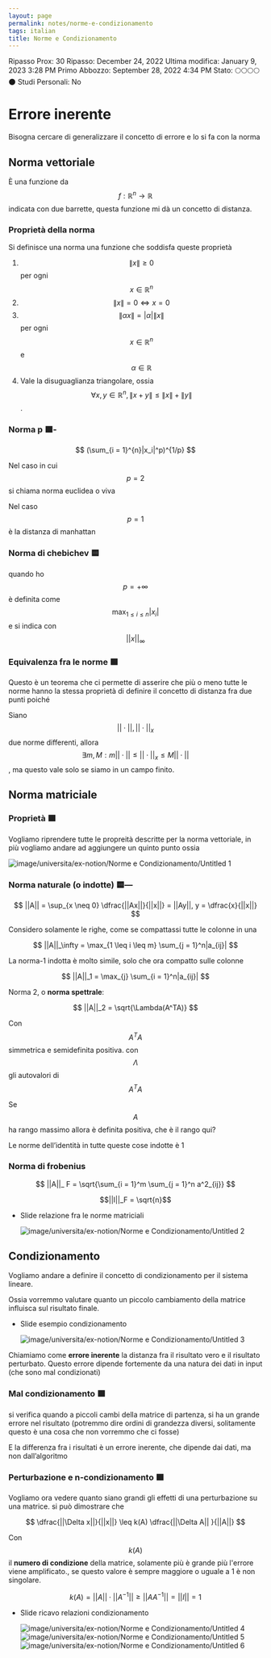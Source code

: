 ```yaml
---
layout: page
permalink: notes/norme-e-condizionamento
tags: italian
title: Norme e Condizionamento
---
```


Ripasso Prox: 30
Ripasso: December 24, 2022
Ultima modifica: January 9, 2023 3:28 PM
Primo Abbozzo: September 28, 2022 4:34 PM
Stato: 🌕🌕🌕🌕🌑
Studi Personali: No

# Errore inerente

Bisogna cercare di generalizzare il concetto di errore e lo si fa con la norma

## Norma vettoriale

È una funzione da $$f: \mathbb{R}^n \to \mathbb{R}$$ indicata con due barrette, questa funzione mi dà un concetto di distanza.

### Proprietà della norma
Si definisce una norma una funzione che soddisfa queste proprietà
1. $$\lVert x \rVert \geq 0$$ per ogni $$x \in \mathbb{R}^{n}$$
2. $$\lVert x \rVert = 0 \iff x = 0$$
3. $$\lVert \alpha x \rVert = \lvert \alpha \rvert \lVert x \rVert$$ per ogni $$x \in \mathbb{R}^{n}$$ e $$\alpha \in \mathbb{R}$$
4. Vale la disuguaglianza triangolare, ossia $$\forall x, y \in \mathbb{R}^{n}, \lVert x + y \rVert \leq \lVert x \rVert + \lVert y \rVert$$.



### Norma p 🟩-


$$
(\sum_{i = 1}^{n}|x_i|^p)^{1/p}
$$


Nel caso in cui $$p = 2$$ si chiama norma euclidea o viva

Nel caso  $$p = 1$$ è la distanza di manhattan

### Norma di chebichev 🟨

quando ho  $$p = +\infty$$ è definita come  $$\max_{1\leq i \leq n} |x_i|$$ e si indica con $$||x||_\infty$$

### Equivalenza fra le norme 🟩

Questo è un teorema che ci permette di asserire che più o meno tutte le norme hanno la stessa proprietà di definire il concetto di distanza fra due punti poiché

Siano $$||\cdot||, ||\cdot||_x$$ due norme differenti, allora  $$\exists m, M : m ||\cdot|| \leq || \cdot || _x \leq M||\cdot ||$$, ma questo vale solo se siamo in un campo finito.

## Norma matriciale

### Proprietà 🟩

Vogliamo riprendere tutte le propreità descritte per la norma vettoriale, in più vogliamo andare ad aggiungere un quinto punto ossia

<img src="/images/notes/image/universita/ex-notion/Norme e Condizionamento/Untitled 1.png" alt="image/universita/ex-notion/Norme e Condizionamento/Untitled 1">

### Norma naturale (o indotte) 🟨—


$$
||A|| = \sup_{x \neq 0} \dfrac{||Ax||}{||x||} = ||Ay||, y = \dfrac{x}{||x||}
$$


Considero solamente le righe, come se compattassi tutte le colonne in una


$$
||A||_\infty = \max_{1 \leq i \leq m} \sum_{j = 1}^n|a_{ij}|
$$


La norma-1 indotta è molto simile, solo che ora compatto sulle colonne


$$
||A||_1 = \max_{j} \sum_{i = 1}^n|a_{ij}|
$$


Norma 2, o **norma spettrale**:


$$
||A||_2 = \sqrt{\Lambda(A^TA)}
$$


Con $$A^TA$$ simmetrica e semidefinita positiva. con $$\Lambda$$ gli autovalori di $$A^TA$$

Se $$A$$ ha rango massimo allora è definita positiva, che è il rango qui?

Le norme dell’identità in tutte queste cose indotte è 1

### Norma di frobenius


$$
||A||_ F = \sqrt{\sum_{i = 1}^m \sum_{j = 1}^n a^2_{ij}}
$$


$$||I||_F = \sqrt{n}$$

- Slide relazione fra le norme matriciali

    <img src="/images/notes/image/universita/ex-notion/Norme e Condizionamento/Untitled 2.png" alt="image/universita/ex-notion/Norme e Condizionamento/Untitled 2">


## Condizionamento

Vogliamo andare a definire il concetto di condizionamento per il sistema lineare.

Ossia vorremmo valutare quanto un piccolo cambiamento della matrice influisca sul risultato finale.

- Slide esempio condizionamento

    <img src="/images/notes/image/universita/ex-notion/Norme e Condizionamento/Untitled 3.png" alt="image/universita/ex-notion/Norme e Condizionamento/Untitled 3">


Chiamiamo come **errore inerente** la distanza fra il risultato vero e il risultato perturbato. Questo errore dipende fortemente da una natura dei dati in input (che sono mal condizionati)

### Mal condizionamento 🟩

si verifica quando a piccoli cambi della matrice di partenza, si ha un grande errore nel risultato (potremmo dire ordini di grandezza diversi, solitamente questo è una cosa che non vorremmo che ci fosse)

E la differenza fra i risultati è un errore inerente, che dipende dai dati, ma non dall’algoritmo

### Perturbazione e n-condizionamento 🟩

Vogliamo ora vedere quanto siano grandi gli effetti di una perturbazione su una matrice. si può dimostrare che


$$
\dfrac{||\Delta x||}{||x||} \leq k(A) \dfrac{||\Delta A|| }{||A||}
$$


Con $$k(A)$$ il **numero di condizione** della matrice, solamente più è grande più l'errore viene amplificato., se questo  valore è sempre maggiore o uguale a 1 è non singolare.


$$
k(A) = ||A||\cdot||A^{-1}|| \geq ||AA^{-1}|| = ||I|| = 1
$$


- Slide ricavo relazioni condizionamento

    <img src="/images/notes/image/universita/ex-notion/Norme e Condizionamento/Untitled 4.png" alt="image/universita/ex-notion/Norme e Condizionamento/Untitled 4">

    <img src="/images/notes/image/universita/ex-notion/Norme e Condizionamento/Untitled 5.png" alt="image/universita/ex-notion/Norme e Condizionamento/Untitled 5">

    <img src="/images/notes/image/universita/ex-notion/Norme e Condizionamento/Untitled 6.png" alt="image/universita/ex-notion/Norme e Condizionamento/Untitled 6">